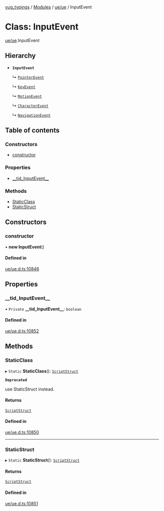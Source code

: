 [yug_typings](../README.md) / [Modules](../modules.md) / [ue/ue](../modules/ue_ue.md) / InputEvent

# Class: InputEvent

[ue/ue](../modules/ue_ue.md).InputEvent

## Hierarchy

- **`InputEvent`**

  ↳ [`PointerEvent`](ue_ue.PointerEvent.md)

  ↳ [`KeyEvent`](ue_ue.KeyEvent.md)

  ↳ [`MotionEvent`](ue_ue.MotionEvent.md)

  ↳ [`CharacterEvent`](ue_ue.CharacterEvent.md)

  ↳ [`NavigationEvent`](ue_ue.NavigationEvent.md)

## Table of contents

### Constructors

- [constructor](ue_ue.InputEvent.md#constructor)

### Properties

- [\_\_tid\_InputEvent\_\_](ue_ue.InputEvent.md#__tid_inputevent__)

### Methods

- [StaticClass](ue_ue.InputEvent.md#staticclass)
- [StaticStruct](ue_ue.InputEvent.md#staticstruct)

## Constructors

### constructor

• **new InputEvent**()

#### Defined in

[ue/ue.d.ts:10846](https://github.com/YugMetaverse/yug_typings/blob/25cad34/ue/ue.d.ts#L10846)

## Properties

### \_\_tid\_InputEvent\_\_

• `Private` **\_\_tid\_InputEvent\_\_**: `boolean`

#### Defined in

[ue/ue.d.ts:10852](https://github.com/YugMetaverse/yug_typings/blob/25cad34/ue/ue.d.ts#L10852)

## Methods

### StaticClass

▸ `Static` **StaticClass**(): [`ScriptStruct`](ue_ue.ScriptStruct.md)

**`Deprecated`**

use StaticStruct instead.

#### Returns

[`ScriptStruct`](ue_ue.ScriptStruct.md)

#### Defined in

[ue/ue.d.ts:10850](https://github.com/YugMetaverse/yug_typings/blob/25cad34/ue/ue.d.ts#L10850)

___

### StaticStruct

▸ `Static` **StaticStruct**(): [`ScriptStruct`](ue_ue.ScriptStruct.md)

#### Returns

[`ScriptStruct`](ue_ue.ScriptStruct.md)

#### Defined in

[ue/ue.d.ts:10851](https://github.com/YugMetaverse/yug_typings/blob/25cad34/ue/ue.d.ts#L10851)
